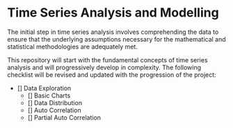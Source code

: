 # Time Series Analysis and Modelling

The initial step in time series analysis involves comprehending the data to ensure that the underlying assumptions necessary
for the mathematical and statistical methodologies are adequately met.

This repository will start with the fundamental concepts of time series analysis and will progressively develop in complexity. 
The following checklist will be revised and updated with the progression of the project:

- [] Data Exploration
  -  [] Basic Charts
  -  [] Data Distribution
  -  [] Auto Correlation
  -  [] Partial Auto Correlation
